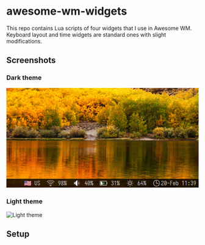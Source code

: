 # awesome-wm-widgets

This repo contains Lua scripts of four widgets that I use in Awesome WM. Keyboard layout and time widgets are standard ones with slight modifications.

## Screenshots

### Dark theme

![Dark theme](awesome-wm.png)

### Light theme

![Light theme](awesome-wm-light.png)

## Setup

